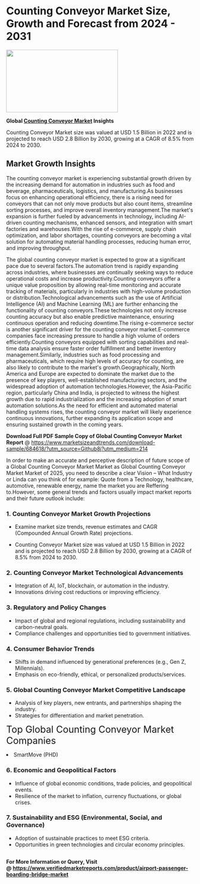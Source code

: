 <H1>Counting Conveyor Market Size, Growth and Forecast from 2024 - 2031</H1><img class="aligncenter size-medium wp-image-584254" src="https://thirdeyenews.in/wp-content/uploads/2024/09/Global-Market-Research-300x168.jpeg" alt="" width="300" height="168" /><p><strong>Global&nbsp;<a href="https://www.marketsizeandtrends.com/download-sample/684618/?utm_source=Github8j?utm_medium=214">Counting Conveyor Market</a> Insights</strong></p><p>Counting Conveyor Market size was valued at USD 1.5 Billion in 2022 and is projected to reach USD 2.8 Billion by 2030, growing at a CAGR of 8.5% from 2024 to 2030.</p><p><h2>Market Growth Insights</h2> <p>The counting conveyor market is experiencing substantial growth driven by the increasing demand for automation in industries such as food and beverage, pharmaceuticals, logistics, and manufacturing.As businesses focus on enhancing operational efficiency, there is a rising need for conveyors that can not only move products but also count items, streamline sorting processes, and improve overall inventory management.The market's expansion is further fueled by advancements in technology, including AI-driven counting mechanisms, enhanced sensors, and integration with smart factories and warehouses.With the rise of e-commerce, supply chain optimization, and labor shortages, counting conveyors are becoming a vital solution for automating material handling processes, reducing human error, and improving throughput.</p> <p>The global counting conveyor market is expected to grow at a significant pace due to several factors.The automation trend is rapidly expanding across industries, where businesses are continually seeking ways to reduce operational costs and increase productivity.Counting conveyors offer a unique value proposition by allowing real-time monitoring and accurate tracking of materials, particularly in industries with high-volume production or distribution.Technological advancements such as the use of Artificial Intelligence (AI) and Machine Learning (ML) are further enhancing the functionality of counting conveyors.These technologies not only increase counting accuracy but also enable predictive maintenance, ensuring continuous operation and reducing downtime.The rising e-commerce sector is another significant driver for the counting conveyor market.E-commerce companies face increasing pressure to handle a high volume of orders efficiently.Counting conveyors equipped with sorting capabilities and real-time data analysis ensure faster order fulfillment and better inventory management.Similarly, industries such as food processing and pharmaceuticals, which require high levels of accuracy for counting, are also likely to contribute to the market's growth.Geographically, North America and Europe are expected to dominate the market due to the presence of key players, well-established manufacturing sectors, and the widespread adoption of automation technologies.However, the Asia-Pacific region, particularly China and India, is projected to witness the highest growth due to rapid industrialization and the increasing adoption of smart automation solutions.As the need for efficient and automated material handling systems rises, the counting conveyor market will likely experience continuous innovations, further expanding its application scope and ensuring sustained growth in the coming years.</p><p><span class=""><strong>Download Full PDF Sample Copy of Global Counting Conveyor Market Report</strong> @ <a href="https://www.marketsizeandtrends.com/download-sample/684618/?utm_source=Github8j?utm_medium=214" target="_blank">https://www.marketsizeandtrends.com/download-sample/684618/?utm_source=Github8j?utm_medium=214</a></span></p><p>In order to make an accurate and perceptive description of future scope of a Global&nbsp;Counting Conveyor Market Market as Global&nbsp;Counting Conveyor Market Market of 2025, you need to describe a clear Vision &ndash; What Industry or Linda can you think of for example: Quote from a Technology, healthcare, automotive, renewable energy, name the market you are Reffering to.However, some general trends and factors usually impact market reports and their future outlook include:</p><h3>1.&nbsp;<strong>Counting Conveyor Market Growth Projections</strong></h3><ul><li>Examine market size trends, revenue estimates and CAGR (Compounded Annual Growth Rate) projections.</li><li><p>Counting Conveyor Market size was valued at USD 1.5 Billion in 2022 and is projected to reach USD 2.8 Billion by 2030, growing at a CAGR of 8.5% from 2024 to 2030.</p></li></ul><h3>2.&nbsp;<strong>Counting Conveyor Market Technological Advancements</strong></h3><ul><li>Integration of AI, IoT, blockchain, or automation in the industry.</li><li>Innovations driving cost reductions or improving efficiency.</li></ul><h3>3.&nbsp;<strong>Regulatory and Policy Changes</strong></h3><ul><li>Impact of global and regional regulations, including sustainability and carbon-neutral goals.</li><li>Compliance challenges and opportunities tied to government initiatives.</li></ul><h3>4.&nbsp;<strong>Consumer Behavior Trends</strong></h3><ul><li>Shifts in demand influenced by generational preferences (e.g., Gen Z, Millennials).</li><li>Emphasis on eco-friendly, ethical, or personalized products/services.</li></ul><h3>5.&nbsp;<strong>Global Counting Conveyor Market Competitive Landscape</strong></h3><ul><li>Analysis of key players, new entrants, and partnerships shaping the industry.</li><li>Strategies for differentiation and market penetration.</li></ul><p data-pm-slice="1 1 []"><span style="color: inherit; font-family: inherit; font-size: 25px;">Top Global Counting Conveyor Market Companies</span></p><div class="" data-test-id=""><p><li>SmartMove (PHD)</li></p></div><h3>6.&nbsp;<strong>Economic and Geopolitical Factors</strong></h3><ul><li>Influence of global economic conditions, trade policies, and geopolitical events.</li><li>Resilience of the market to inflation, currency fluctuations, or global crises.</li></ul><h3>7.&nbsp;<strong>Sustainability and ESG (Environmental, Social, and Governance)</strong></h3><ul><li>Adoption of sustainable practices to meet ESG criteria.</li><li>Opportunities in green technologies and circular economy principles.</li></ul><h2><strong style="font-size: 14px;">For More Information or Query, Visit @&nbsp;</strong><a style="background-color: #ffffff; font-size: 14px;" href="https://www.marketsizeandtrends.com/report/counting-conveyor-market/" target="_blank">https://www.verifiedmarketreports.com/product/airport-passenger-boarding-bridge-market</a></h2>